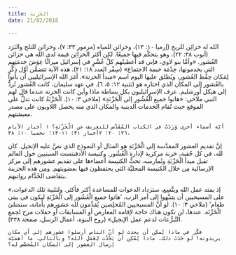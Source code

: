 ```yaml
---
title: الخَزنة
date: 21/02/2018

---
```


الله له خزائِن للريح (إرميا ١٠: ١٣)، وخزائن للمياه (مزمور ٣٣: ٧)، وخزائن للثلج والبَرَد (أيوب ٣٨: ٢٢)، وهو يتحكَّم فيها جميعًا. لكن أكثر الخزائِن قيمة لدى الله هي خزائن العُشور. «وأمَّا بنو لاوي، فإني قد أعطيتُهم كلَّ عُشْرٍ في إسرائيل ميراثًا عِوَضَ خدمَتِهم التي يخدمونها، خِدْمَة خيمة الاجتماع» (سِفْر العدد ١٨: ٢١). هذه الآية تتضمَّن أوَّل ذِكْرٍ لِمَكان حِفْظ العُشور، ويُطلق عليها اليوم اسم «مبدأ الخزنة». أمَرَ الله الإسرائيليين أن يأتوا بالعُشور إلى المكان الذي اختاره هو (تثنية ١٢: ٥، ٦). في عهد سليمان، كانت العُشور تُردُّ إلى هيكل أورشليم. عرف الإسرائيليون بكل بساطة ماذا وأين كانت الخزنة عندما قال لهم النبي ملاخي: «هاتوا جميع الْعُشُورِ إلى الْخَزْنَةِ» (ملاخي ٣: ١٠). الْخَزْنَةُ كانت تدلُّ على الموقع حيث تُقام الخدمات الدينية والمكان الذي منه يحصل اللاويون على مصدر معيشتهم.

`أيَّة أسماء أخرى وَرَدَتْ في الكتاب المُقَدَّس للتعريف عن الْخَزْنَةِ؟ ١ أخبار الأيام ٢٦: ٢٠؛ ٢أخبار ٣١: ١١-١٣؛ نحميا ١٠: ٣٨.`

إنَّ تقديم العشور المقدَّسة إلى الْخَزْنَةِ هو المثال أو النموذج الذي نصَّ عليه الإنجيل. كان لله، في كل حُقبة، خزنة مركزية لإدارة الْعُشُور. وكنيسة الأدفنتست السبتيين حول العالم تقبل مبدأ الْخَزْنَةِ وتُمارسه. تحثُّ الكنيسة أعضاءها على تقديم عشورهم إلى مركز الإرسالية مِن خلال الكنيسة المحليَّة التي يحتفظون فيها بعضويتهم. ومِن هذه الخزينة يتقاضى الخُدَّام رواتبهم.

«إذ يمتد عمل الله ويتَّسِع، ستزداد الدعوات للمساعدة أكثر فأكثر. ولتلبية تلك الدعوات، على المسيحيين أن يتنبَّهوا إلى أمر الرب، ’هاتوا جميع الْعُشُور إلى الْخَزْنَةِ ليكون في بيتي طعام’ (ملاخي ٣: ١٠). لو أنَّ المسيحيين المُخلِصين يُقدِّمون لله عشورهم بأمانة، ستمتلئ الْخَزْنَة. عندها، لن تكون هناك حاجة لإقامة المعارض أو المسابقات أو حفلات مرح لجمع التَّبرُّعات لدعم عمل الإنجيل» (روح النبوة، أعمال الرسل، صفحة ٣٣٨).

`فكِّر في ماذا يُمكِن أن يحدث لو أنَّ الناس أرسلوا عشورهم إلى أي مكان يريدونه! لو حَدَثَ ذلك، ماذا يُمْكِن أن يَحْدُث لِعَمَلِ الله؟ وبالتالي، ما أهميَّة إرسال العشور إلى المكان المُخصَّص له؟`